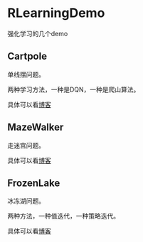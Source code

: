 # RLearningDemo
强化学习的几个demo

## Cartpole

单线摆问题。

两种学习方法，一种是DQN，一种是爬山算法。

具体可以看[博客](https://micro-han.github.io/2021/12/14/%E5%BC%BA%E5%8C%96%E5%AD%A6%E4%B9%A0%E7%9A%84CartPole/)

## MazeWalker

走迷宫问题。

具体可以看[博客](https://zhuanlan.zhihu.com/p/174764973)

## FrozenLake

冰冻湖问题。

两种方法，一种值迭代，一种策略迭代。

具体可以看[博客](https://micro-han.github.io/2022/01/16/%E8%AF%BB%E4%B9%A6%E7%AC%94%E8%AE%B0-Python%E5%BC%BA%E5%8C%96%E5%AD%A6%E4%B9%A0%E5%AE%9E%E6%88%98%E7%AC%AC%E4%B8%89%E7%AB%A0/)
